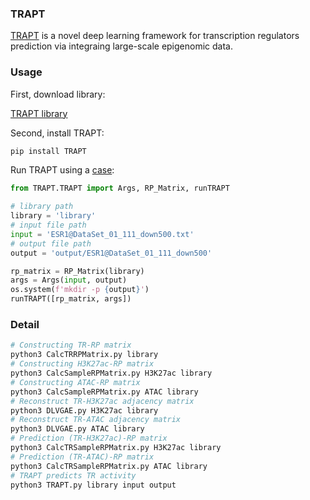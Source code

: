 ### TRAPT

[TRAPT](http://www.licpathway.net/TRAPT) is a novel deep learning framework for transcription regulators prediction via integraing large-scale epigenomic data.

### Usage

First, download library: 

[TRAPT library](http://www.licpathway.net/TRAPT/download)


Second, install TRAPT:

```sh
pip install TRAPT
```

Run TRAPT using a [case](http://www.licpathway.net/TRAPT/download):

```python
from TRAPT.TRAPT import Args, RP_Matrix, runTRAPT

# library path
library = 'library'
# input file path
input = 'ESR1@DataSet_01_111_down500.txt'
# output file path
output = 'output/ESR1@DataSet_01_111_down500'

rp_matrix = RP_Matrix(library)
args = Args(input, output)
os.system(f'mkdir -p {output}')
runTRAPT([rp_matrix, args])
```

### Detail

```sh
# Constructing TR-RP matrix
python3 CalcTRRPMatrix.py library
# Constructing H3K27ac-RP matrix
python3 CalcSampleRPMatrix.py H3K27ac library
# Constructing ATAC-RP matrix
python3 CalcSampleRPMatrix.py ATAC library
# Reconstruct TR-H3K27ac adjacency matrix
python3 DLVGAE.py H3K27ac library
# Reconstruct TR-ATAC adjacency matrix
python3 DLVGAE.py ATAC library
# Prediction (TR-H3K27ac)-RP matrix
python3 CalcTRSampleRPMatrix.py H3K27ac library
# Prediction (TR-ATAC)-RP matrix
python3 CalcTRSampleRPMatrix.py ATAC library
# TRAPT predicts TR activity
python3 TRAPT.py library input output
```